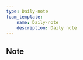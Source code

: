 ```yaml
---
type: Daily-note
foam_template:
    name: Daily-note
    description: Daily note
---
```


## Note